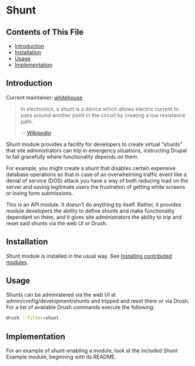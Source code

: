 # Shunt

## Contents of This File

- [Introduction](#introduction)
- [Installation](#installation)
- [Usage](#usage)
- [Implementation](#implementation)


## Introduction

Current maintainer: [whitehouse](https://www.drupal.org/u/whitehouse)

> In electronics, a shunt is a device which allows electric current to pass
> around another point in the circuit by creating a low resistance path.
>
> -- <cite>[Wikipedia](http://en.wikipedia.org/wiki/Shunt_(electrical))</cite>

Shunt module provides a facility for developers to create virtual "shunts" that
site administrators can trip in emergency situations, instructing Drupal to fail
gracefully where functionality depends on them.

For example, you might create a shunt that disables certain expensive database
operations so that in case of an overwhelming traffic event like a denial of
service (DOS) attack you have a way of both reducing load on the server and
saving legitimate users the frustration of getting white screens or losing form
submissions.

This is an API module. It doesn't do anything by itself. Rather, it provides
module developers the ability to define shunts and make functionality dependant
on them, and it gives site administrators the ability to trip and reset said
shunts via the web UI or Drush.


## Installation

Shunt module is installed in the usual way. See [Installing contributed
modules](https://www.drupal.org/documentation/install/modules-themes/modules-8).


## Usage

Shunts can be administered via the web UI at admin/config/development/shunts and
tripped and reset there or via Drush. For a list of available Drush commands
execute the following:

```bash
drush --filter=shunt
```


## Implementation

For an example of shunt-enabling a module, look at the included Shunt Example
module, beginning with its README.
